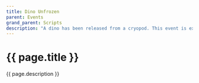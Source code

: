 ```yaml
---
title: Dino Unfrozen
parent: Events
grand_parent: Scripts
description: "A dino has been released from a cryopod. This event is expected to execute for modded cryopods as well."
---
```

# {{ page.title }}

{{ page.description }}
